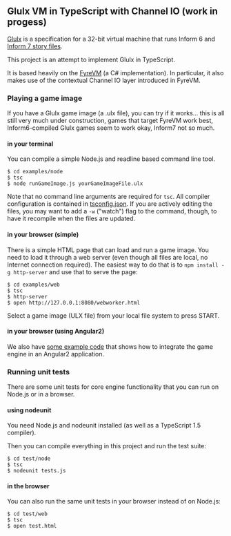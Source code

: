 ## Glulx VM in TypeScript with Channel IO (work in progess)

[Glulx](http://en.wikipedia.org/wiki/Glulx) is a specification for a 32-bit virtual machine that runs Inform 6 and [Inform 7 story files](http://inform7.com).

This project is an attempt to implement Glulx in TypeScript.

It is based heavily on the [FyreVM](https://github.com/ChicagoDave/FyreVM) (a C# implementation). In particular, it also makes use of the contextual Channel IO layer introduced in FyreVM.

### Playing a game image

If you have a Glulx game image (a .ulx file), you can try if it works... this is all still very much under construction, games that target FyreVM work best, Inform6-compiled Glulx games seem to work okay, Inform7 not so much.

#### in your terminal

You can compile a simple Node.js and readline based command line tool.

    $ cd examples/node
    $ tsc
    $ node runGameImage.js yourGameImageFile.ulx
    
 Note that no command line arguments are required for `tsc`. All compiler configuration is contained in [tsconfig.json](tsconfig.json). If you are actively editing the files, you may want to add a `-w` ("watch") flag to the command, though, to have it recompile when the files are updated.   

#### in your browser (simple)

There is a simple HTML page that can load and run a game image. You need to load it through a web server (even though all files are local, no Internet connection required). The easiest way to do that is to `npm install -g http-server` and use that to serve the page:

    $ cd examples/web
    $ tsc
    $ http-server
    $ open http://127.0.0.1:8080/webworker.html
    
Select a game image (ULX file) from your local file system to press START. 

#### in your browser (using Angular2)

We also have [some example code](example/web/angular2/README.md) that shows how to integrate the game engine in an Angular2 application.



### Running unit tests


There are some unit tests for core engine functionality that you can run on Node.js or in a browser.

#### using nodeunit

You need Node.js and nodeunit installed (as well as a TypeScript 1.5 compiler).

Then you can compile everything in this project and run the test suite:

    $ cd test/node
    $ tsc  
    $ nodeunit tests.js 
   

#### in the browser


You can also run the same unit tests in your browser instead of on Node.js:

    $ cd test/web
    $ tsc
    $ open test.html
 